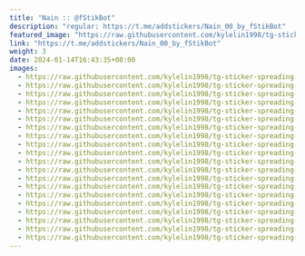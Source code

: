 ```yaml
---
title: "Nain :: @fStikBot"
description: "regular: https://t.me/addstickers/Nain_00_by_fStikBot"
featured_image: "https://raw.githubusercontent.com/kylelin1998/tg-sticker-spreading-worldwide-images/main/img/30677296-97d1-4a9e-8d98-ea7b13837862.jpg"
link: "https://t.me/addstickers/Nain_00_by_fStikBot"
weight: 3
date: 2024-01-14T16:43:35+08:00
images:
  - https://raw.githubusercontent.com/kylelin1998/tg-sticker-spreading-worldwide-images/main/img/30677296-97d1-4a9e-8d98-ea7b13837862.jpg
  - https://raw.githubusercontent.com/kylelin1998/tg-sticker-spreading-worldwide-images/main/img/da303981-0448-4109-9661-7c35da02b426.jpg
  - https://raw.githubusercontent.com/kylelin1998/tg-sticker-spreading-worldwide-images/main/img/373099e4-9f56-4354-bb49-ee3e44037271.jpg
  - https://raw.githubusercontent.com/kylelin1998/tg-sticker-spreading-worldwide-images/main/img/b086ad5c-9c83-4e18-90cf-1ae93c1e8d2b.jpg
  - https://raw.githubusercontent.com/kylelin1998/tg-sticker-spreading-worldwide-images/main/img/d17e2df1-1d71-4e85-81a8-bbf5b86bb077.jpg
  - https://raw.githubusercontent.com/kylelin1998/tg-sticker-spreading-worldwide-images/main/img/3f5e531e-cf67-448a-b05f-0b0d3b00a616.jpg
  - https://raw.githubusercontent.com/kylelin1998/tg-sticker-spreading-worldwide-images/main/img/9ad18f83-985e-40c7-b064-7bbc06309755.jpg
  - https://raw.githubusercontent.com/kylelin1998/tg-sticker-spreading-worldwide-images/main/img/8d23a257-07c7-4087-b296-33259adddf33.jpg
  - https://raw.githubusercontent.com/kylelin1998/tg-sticker-spreading-worldwide-images/main/img/478b4c2f-6fe6-4a6c-adea-afd42ba52e22.jpg
  - https://raw.githubusercontent.com/kylelin1998/tg-sticker-spreading-worldwide-images/main/img/f6e3cf29-f775-42cd-8157-fda7cc4d33ea.jpg
  - https://raw.githubusercontent.com/kylelin1998/tg-sticker-spreading-worldwide-images/main/img/3ec2f720-7f87-4244-969c-7bdb319d3cff.jpg
  - https://raw.githubusercontent.com/kylelin1998/tg-sticker-spreading-worldwide-images/main/img/786f8174-a079-4b98-8673-a372c61b6c7a.jpg
  - https://raw.githubusercontent.com/kylelin1998/tg-sticker-spreading-worldwide-images/main/img/a01febfd-a74f-4925-b789-84145cf23e01.jpg
  - https://raw.githubusercontent.com/kylelin1998/tg-sticker-spreading-worldwide-images/main/img/3b772f45-744c-479a-a086-117b66b3dd12.jpg
  - https://raw.githubusercontent.com/kylelin1998/tg-sticker-spreading-worldwide-images/main/img/a9d4a419-dd32-410d-93fd-fcd41c3e5e2a.jpg
  - https://raw.githubusercontent.com/kylelin1998/tg-sticker-spreading-worldwide-images/main/img/bffcd248-3136-4792-bbe1-b67ed19d237f.jpg
  - https://raw.githubusercontent.com/kylelin1998/tg-sticker-spreading-worldwide-images/main/img/3cb842f5-644f-4745-bea5-5ce21a90f7fe.jpg
  - https://raw.githubusercontent.com/kylelin1998/tg-sticker-spreading-worldwide-images/main/img/87d3af66-9484-4785-8bce-a5daae0e30e4.jpg
  - https://raw.githubusercontent.com/kylelin1998/tg-sticker-spreading-worldwide-images/main/img/4d43b56a-a43c-4613-a0cf-f4be5f389180.jpg
  - https://raw.githubusercontent.com/kylelin1998/tg-sticker-spreading-worldwide-images/main/img/c6e2e137-94e8-4cd8-843c-dadfcfc32b61.jpg
---
```

